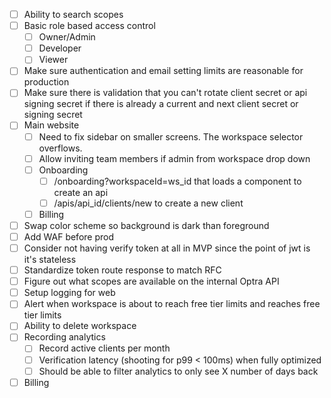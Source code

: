 - [ ] Ability to search scopes
- [ ] Basic role based access control
	- [ ] Owner/Admin
	- [ ] Developer
	- [ ] Viewer
- [ ] Make sure authentication and email setting limits are reasonable for production
- [ ] Make sure there is validation that you can't rotate client secret or api signing secret if there is already a current and next client secret or signing secret
- [ ] Main website
	- [ ] Need to fix sidebar on smaller screens. The workspace selector overflows.
	- [ ] Allow inviting team members if admin from workspace drop down
	- [ ] Onboarding
		- [ ] /onboarding?workspaceId=ws_id that loads a component to create an api
		- [ ] /apis/api_id/clients/new to create a new client
	- [ ] Billing
- [ ] Swap color scheme so background is dark than foreground
- [ ] Add WAF before prod
- [ ] Consider not having verify token at all in MVP since the point of jwt is it's stateless
- [ ] Standardize token route response to match RFC
- [ ] Figure out what scopes are available on the internal Optra API
- [ ] Setup logging for web
- [ ] Alert when workspace is about to reach free tier limits and reaches free tier limits
- [ ] Ability to delete workspace
- [ ] Recording analytics
	- [ ] Record active clients per month
	- [ ] Verification latency (shooting for p99 < 100ms) when fully optimized
	- [ ] Should be able to filter analytics to only see X number of days back
- [ ] Billing 